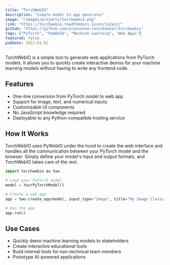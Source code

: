```yaml
---
title: "TorchWebIO"
description: "Simple model to app generator"
image: "/images/projects/torchwebio.png"
link: "https://torchwebio.readthedocs.io/en/latest/"
github: "https://github.com/prassanna-ravishankar/torchwebio"
tags: ["PyTorch", "PyWebIO", "Machine Learning", "Web Apps"]
featured: false
pubDate: 2022-01-01
---
```


TorchWebIO is a simple tool to generate web applications from PyTorch models. It allows you to quickly create interactive demos for your machine learning models without having to write any frontend code.

## Features

- One-line conversion from PyTorch model to web app
- Support for image, text, and numerical inputs
- Customizable UI components
- No JavaScript knowledge required
- Deployable to any Python-compatible hosting service

## How It Works

TorchWebIO uses PyWebIO under the hood to create the web interface and handles all the communication between your PyTorch model and the browser. Simply define your model's input and output formats, and TorchWebIO takes care of the rest.

```python
import torchwebio as two

# Load your PyTorch model
model = YourPyTorchModel()

# Create a web app
app = two.create_app(model, input_type="image", title="My Image Classifier")

# Run the app
app.run()
```

## Use Cases

- Quickly demo machine learning models to stakeholders
- Create interactive educational tools
- Build internal tools for non-technical team members
- Prototype AI-powered applications 